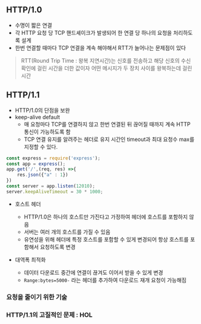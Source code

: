 ## HTTP/1.0

- 수명이 짧은 연결
- 각 HTTP 요청 당 TCP 핸드셰이크가 발생되어 한 연결 당 하나의 요청을 처리하도록 설계
- 한번 연결할 때마다 TCP 연결을 계속 해야해서 RTT가 늘어나는 문제점이 있다

> RTT(Round Trip Time : 왕복 지연시간)는 신호를 전송하고 해당 신호의 수신 확인에 걸린 시간을 더한 값이자 어떤 메시지가 두 장치 사이를 왕복하는데 걸린 시간 

## HTTP/1.1

- HTTP/1.0의 단점을 보완
- keep-alive default
    - 매 요청마다 TCP를 연결하지 않고 한번 연결된 뒤 끊어질 때까지 계속 HTTP 통신이 가능하도록 함
    - TCP 연결 유지를 알려주는 헤더로 유지 시간인 timeout과 최대 요청수 max를 지정할 수 있다.

```js
const express = require('express'); 
const app = express();
app.get('/',(req, res) =>{
    res.json({"a" : 1})
})
const server = app.listen(12010); 
server.keepAliveTimeout = 30 * 1000;
```

- 호스트 헤더
    - HTTP/1.0은 하나의 호스트만 가진다고 가정하여 헤더에 호스트를 포함하지 않음
    - 서버는 여러 개의 호스트를 가질 수 있음
    - 유연성을 위해 헤더에 특정 호스트를 포함할 수 있게 변경되어 항상 호스트를 포함해서 요청하도록 변경

- 대역폭 최적화
    - 데이터 다운로드 중간에 연결이 끊겨도 이어서 받을 수 있게 변경
    - `Range:bytes=5000-` 라는 헤더를 추가하여 다운로드 재개 요청이 가능해짐

### 요청을 줄이기 위한 기술

### HTTP/1.1의 고질적인 문제 : HOL